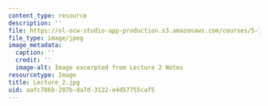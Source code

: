 ```yaml
---
content_type: resource
description: ''
file: https://ol-ocw-studio-app-production.s3.amazonaws.com/courses/5-111sc-principles-of-chemical-science-fall-2014/aafc786b207bda7d3122e4d57755caf5_Lecture_2.jpg
file_type: image/jpeg
image_metadata:
  caption: ''
  credit: ''
  image-alt: Image excerpted from Lecture 2 Notes
resourcetype: Image
title: Lecture_2.jpg
uid: aafc786b-207b-da7d-3122-e4d57755caf5
---
```

